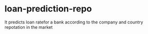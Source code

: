# loan-prediction-repo
It predicts loan ratefor a bank according to the company and country repotation in the market 
